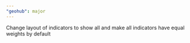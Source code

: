```yaml
---
"geohub": major
---
```


Change layout of indicators to show all and make all indicators have equal weights by default
